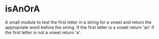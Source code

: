 # isAnOrA

A small module to test the first letter in a string for a vowel and return the appropriate word before the string. If the first letter is a vowel return 'an' if the first letter is not a vowel return 'a'. 
